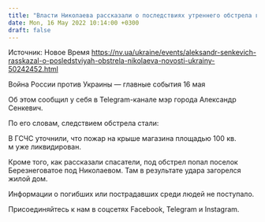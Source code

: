 ```yaml
---
title: "Власти Николаева рассказали о последствиях утреннего обстрела города — фото"
date: Mon, 16 May 2022 10:14:00 +0300
draft: false
---
```

Источник: Новое Время https://nv.ua/ukraine/events/aleksandr-senkevich-rasskazal-o-posledstviyah-obstrela-nikolaeva-novosti-ukrainy-50242452.html


Война России против Украины — главные события 16 мая

Об этом сообщил у себя в Telegram-канале мэр города Александр Сенкевич.

По его словам, следствием обстрела стали:

В ГСЧС уточнили, что пожар на крыше магазина площадью 100 кв. м уже ликвидирован.

Кроме того, как рассказали спасатели, под обстрел попал поселок Березнеговатое под Николаевом. Там в результате удара загорелся жилой дом.

Информации о погибших или пострадавших среди людей не поступало.

Присоединяйтесь к нам в соцсетях Facebook, Telegram и Instagram.
